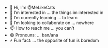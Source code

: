 - 👋 Hi, I’m @MeLikeCats
- 👀 I’m interested in ... the things im interested in
- 🌱 I’m currently learning ... to learn
- 💞️ I’m looking to collaborate on ... nowhere
- 📫 How to reach me ... you can't
- 😄 Pronouns: ... ban/ana
- ⚡ Fun fact: ... the opposite of fun is boredom

<!---
MeLikeCats/MeLikeCats is a ✨ special ✨ repository because its `README.md` (this file) appears on your GitHub profile.
You can click the Preview link to take a look at your changes.
--->
